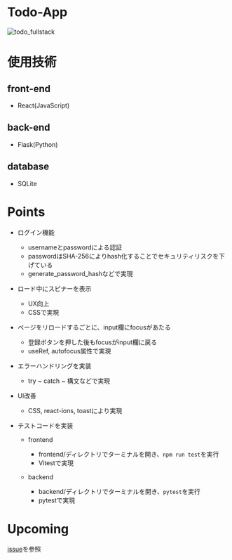 # Todo-App

![todo_fullstack](https://github.com/user-attachments/assets/9736efa1-77b3-41c2-8352-1df068969d4b)

# 使用技術
## front-end
- React(JavaScript)

## back-end
- Flask(Python)

## database
- SQLite

# Points
- ログイン機能
    - usernameとpasswordによる認証
    - passwordはSHA-256によりhash化することでセキュリティリスクを下げている
    - generate_password_hashなどで実現

- ロード中にスピナーを表示
    - UX向上
    - CSSで実現

- ページをリロードするごとに、input欄にfocusがあたる
    - 登録ボタンを押した後もfocusがinput欄に戻る
    - useRef, autofocus属性で実現

- エラーハンドリングを実装
    - try ~ catch ~ 構文などで実現

- UI改善
    - CSS, react-ions, toastにより実現

- テストコードを実装
    - frontend
        - frontend/ディレクトリでターミナルを開き、`npm run test`を実行
        - Vitestで実現
    
    - backend
        - backend/ディレクトリでターミナルを開き、`pytest`を実行
        - pytestで実現

# Upcoming
[issue](https://github.com/clumsy-ug/Todo-Fullstack/issues)を参照
